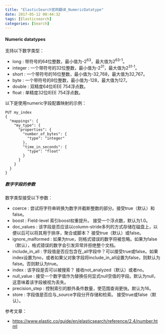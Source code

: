 ```yaml
---
title: "ElasticSearch官网翻译_NumericDatatype"
date: 2017-05-12 00:44:32
tags: [Elasticsearch]
categories: [Search]
---
```


#### Numeric datatypes

支持以下数字类型：

- long : 带符号的64位整数，最小值为-2<sup>63</sup>，最大值为2<sup>63-1</sup>。
- integer : 一个带符号的32位整数，最小值为-2<sup>31</sup>，最大值为2<sup>31-1</sup>。
- short : 一个带符号的16位整数，最小值为-32,768，最大值为32,767。
- byte : 一个带符号的8位整数，最小值为-128，最大值为127。
- double : 双精度64位IEEE 754浮点数。
- float : 单精度32位IEEE 754浮点数。

以下是使用numeric字段配置映射的示例：

```
PUT my_index
{
  "mappings": {
    "my_type": {
      "properties": {
        "number_of_bytes": {
          "type": "integer"
        },
        "time_in_seconds": {
          "type": "float"
        }
      }
    }
  }
}
```

##### 数字字段的参数

数字类型接受以下参数：

- coerce : 尝试将字符串转换为数字并截断整数的部分。接受true（默认）和false。
- boost : Field-level 索引boost权重提升。 接受一个浮点数，默认为1.0。
- doc_values : 该字段是否应该以column-stride多列的方式存储在磁盘上，以便以后可以将其用于排序，聚合或脚本？ 接受true（默认）或false。
- ignore_malformed : 如果为true，则格式错误的数字将被忽略。如果为false（默认），格式错误的数字会引发异常并拒绝整个文档。
- include_in_all : 字段值是否应包含在_all字段中？可以接受true或false。如果index设置为no，或者如果父对象字段将include_in_all设置为false，则默认为false。否则默认为true。
- index : 该字段是否可以被搜索？ 接收not_analyzed（默认）或者no。
- null_value : 接受一个数字值作为替换任何显式null空值的字段。默认为null，这意味着该字段被视为丢失。
- precision_step : 控制索引的额外条件数量，使范围查询更快。默认为16。
- store : 字段值是否应与_source字段分开存储和检索。 接受true或false（默认）。


参考文章：

- https://www.elastic.co/guide/en/elasticsearch/reference/2.4/number.html